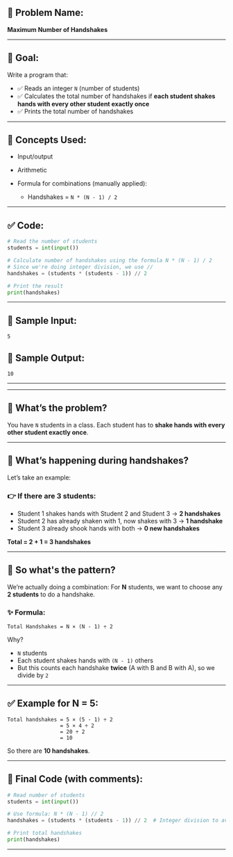 ## 🧩 **Problem Name:**

**Maximum Number of Handshakes**

---

## 🎯 **Goal:**

Write a program that:

- ✅ Reads an integer `N` (number of students)
- ✅ Calculates the total number of handshakes if **each student shakes hands with every other student exactly once**
- ✅ Prints the total number of handshakes

---

## 🧠 **Concepts Used:**

- Input/output
- Arithmetic
- Formula for combinations (manually applied):

  - Handshakes = `N * (N - 1) / 2`

---

## ✅ **Code:**

```python
# Read the number of students
students = int(input())

# Calculate number of handshakes using the formula N * (N - 1) / 2
# Since we're doing integer division, we use //
handshakes = (students * (students - 1)) // 2

# Print the result
print(handshakes)
```

---

## 🧪 **Sample Input:**

```
5
```

## 🧾 **Sample Output:**

```
10
```

---

---

## 🧠 **What’s the problem?**

You have `N` students in a class.
Each student has to **shake hands with every other student exactly once**.

---

## 🤝 **What’s happening during handshakes?**

Let’s take an example:

### 👉 If there are 3 students:

- Student 1 shakes hands with Student 2 and Student 3 → **2 handshakes**
- Student 2 has already shaken with 1, now shakes with 3 → **1 handshake**
- Student 3 already shook hands with both → **0 new handshakes**

**Total = 2 + 1 = 3 handshakes**

---

## 🔢 **So what's the pattern?**

We’re actually doing a combination:
For **N** students, we want to choose any **2 students** to do a handshake.

### ✨ Formula:

```
Total Handshakes = N × (N - 1) ÷ 2
```

Why?

- `N` students
- Each student shakes hands with `(N - 1)` others
- But this counts each handshake **twice** (A with B and B with A), so we divide by `2`

---

## ✅ Example for N = 5:

```
Total handshakes = 5 × (5 - 1) ÷ 2
                 = 5 × 4 ÷ 2
                 = 20 ÷ 2
                 = 10
```

So there are **10 handshakes**.

---

## 🧾 Final Code (with comments):

```python
# Read number of students
students = int(input())

# Use formula: N * (N - 1) // 2
handshakes = (students * (students - 1)) // 2  # Integer division to avoid decimal

# Print total handshakes
print(handshakes)
```

---
